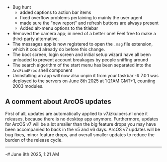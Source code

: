 - Bug hunt
  - added captions to action bar items
  - fixed overflow problems pertaining to mainly the user agent
  - made sure the "new report" and refresh buttons are always present
  - Added alt-menu options to the titlebar
- Removed the camera app; in need of a better one! Feel free to make a third-party alternative.
- The messages app is now registered to open the `.msg` file extension, which it could already do before this change.
- The boot screen, login screen and initial setup wizard have all been unloaded to prevent account breakages by people sniffing around
- The search algorithm of the start menu has been separated into the `ArcFindProc` shell component
- Uninstalling an app will now also unpin it from your taskbar
  -# 7.0.1 was deployed to the servers on June 8th 2025 at 1:21AM GMT+1, counting 2003 modules.

## A comment about ArcOS updates

First of all, updates are automatically applied to v7.izkuipers.nl once it releases, because there is no desktop app anymore. Furthermore, updates for ArcOS v7 will be a lot smaller than the big feature drops you may have been accompanied to back in the v5 and v6 days. ArcOS v7 updates will be bug fixes, minor feature drops, and overall smaller updates to reduce the burden of the release cycle.

---

-# June 8th 2025, 1:21 AM
